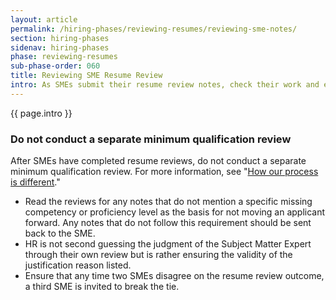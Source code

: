 ```yaml
---
layout: article
permalink: /hiring-phases/reviewing-resumes/reviewing-sme-notes/
section: hiring-phases
sidenav: hiring-phases
phase: reviewing-resumes
sub-phase-order: 060
title: Reviewing SME Resume Review
intro: As SMEs submit their resume review notes, check their work and email them with any necessary feedback.
---
```


<p class="usa-intro">
  {{ page.intro }}
</p>

<div class="usa-alert usa-alert--info" >
  <div class="usa-alert__body">
    <h3 class="usa-alert__heading">Do not conduct a separate minimum qualification review</h3>
    <p class="usa-alert__text">
      After SMEs have completed resume reviews, do not conduct a separate minimum qualification review. For more information, see "<a href="{{ site.baseurl }}/about/differences/">How our process is different</a>."
    </p>
  </div>
</div>

-	Read the reviews for any notes that do not mention a specific missing competency or proficiency level as the basis for not moving an applicant forward.  Any notes that do not follow this requirement should be sent back to the SME.
-	HR is not second guessing the judgment of the Subject Matter Expert through their own review but is rather ensuring the validity of the justification reason listed.
-	Ensure that any time two SMEs disagree on the resume review outcome, a third SME is invited to break the tie.
